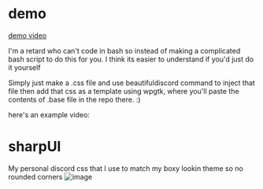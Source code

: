 # demo
[demo video](https://github.com/beats-exe/wpgtk-discord/assets/31421575/2b3df24c-3eac-4277-897e-636ca1fe443f)

I'm a retard who can't code in bash so instead of making a complicated bash script to do this for you. I think its easier to understand if you'd just do it yourself

Simply just make a .css file and use beautifuldiscord command to inject that file then add that css as a template using wpgtk, where you'll paste the contents of .base file in the repo there. :)

here's an example video:

[](https://github.com/beats-exe/wpgtk-discord/assets/31421575/f6a6a4e1-561c-44f0-a1c4-86b094a52170)

# sharpUI
My personal discord css that I use to match my boxy lookin theme so no rounded corners
![image](https://github.com/beats-exe/wpgtk-discord/assets/31421575/33fb0d51-b66e-457d-b5a1-28a071ef0b50)
